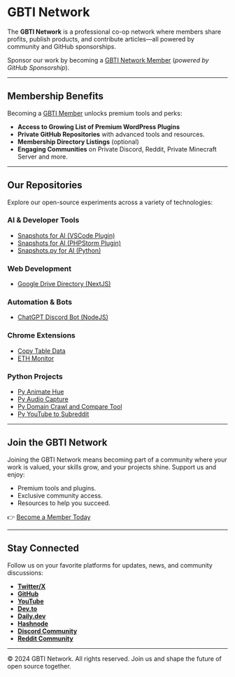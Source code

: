 # GBTI Network 

The **GBTI Network** is a professional co-op network where members share profits, publish products, and contribute articles—all powered by community and GitHub sponsorships.

Sponsor our work by becoming a [GBTI Network Member](https://gbti.network/membership) (_powered by GitHub Sponsorship_).

---

## Membership Benefits

Becoming a [GBTI Member](https://github.com/sponsors/gbti-network) unlocks premium tools and perks:
- **Access to Growing List of Premium WordPress Plugins**
- **Private GitHub Repositories** with advanced tools and resources.
- **Membership Directory Listings** (optional)
- **Engaging Communities** on Private Discord, Reddit, Private Minecraft Server and more.
  
---

## Our Repositories

Explore our open-source experiments across a variety of technologies:

### AI & Developer Tools
- [Snapshots for AI (VSCode Plugin)](https://github.com/gbti-network/vscode-snapshots-for-ai)
- [Snapshots for AI (PHPStorm Plugin)](https://github.com/gbti-netowrk/phpstorm-snapshots-for-ai/)
- [Snapshots.py for AI (Python)](https://github.com/gbti-network/snapshots-for-ai)

### Web Development
- [Google Drive Directory (NextJS)](https://github.com/gbti-network/nextjs-google-drive-directory)

### Automation & Bots
- [ChatGPT Discord Bot (NodeJS)](https://github.com/gbti-network/nodejs-chatgpt-discord-bot)

### Chrome Extensions
- [Copy Table Data](https://github.com/gbti-network/chrome-extension-copy-table-data)
- [ETH Monitor](https://github.com/gbti-network/chrome-extension-eth-monitor)

### Python Projects
- [Py Animate Hue](https://github.com/gbti-network/py-animate-hue)
- [Py Audio Capture](https://github.com/gbti-network/py-audio-capture)
- [Py Domain Crawl and Compare Tool](https://github.com/gbti-network/py-domain-crawler-and-comparison-tool)
- [Py YouTube to Subreddit](https://github.com/gbti-network/py-youtube-to-subreddit)

---

## Join the GBTI Network

Joining the GBTI Network means becoming part of a community where your work is valued, your skills grow, and your projects shine. Support us and enjoy:
- Premium tools and plugins.
- Exclusive community access.
- Resources to help you succeed.

👉 [Become a Member Today](https://gbti.local/membership/)

---

## Stay Connected

Follow us on your favorite platforms for updates, news, and community discussions:
- **[Twitter/X](https://twitter.com/gbti_network)**
- **[GitHub](https://github.com/gbti-network)**
- **[YouTube](https://www.youtube.com/channel/UCh4FjB6r4oWQW-QFiwqv-UA)**
- **[Dev.to](https://dev.to/gbti)**
- **[Daily.dev](https://dly.to/zfCriM6JfRF)**
- **[Hashnode](https://gbti.hashnode.dev/)**
- **[Discord Community](https://gbti.network)**
- **[Reddit Community](https://www.reddit.com/r/GBTI_network)**

---

© 2024 GBTI Network. All rights reserved. Join us and shape the future of open source together.
